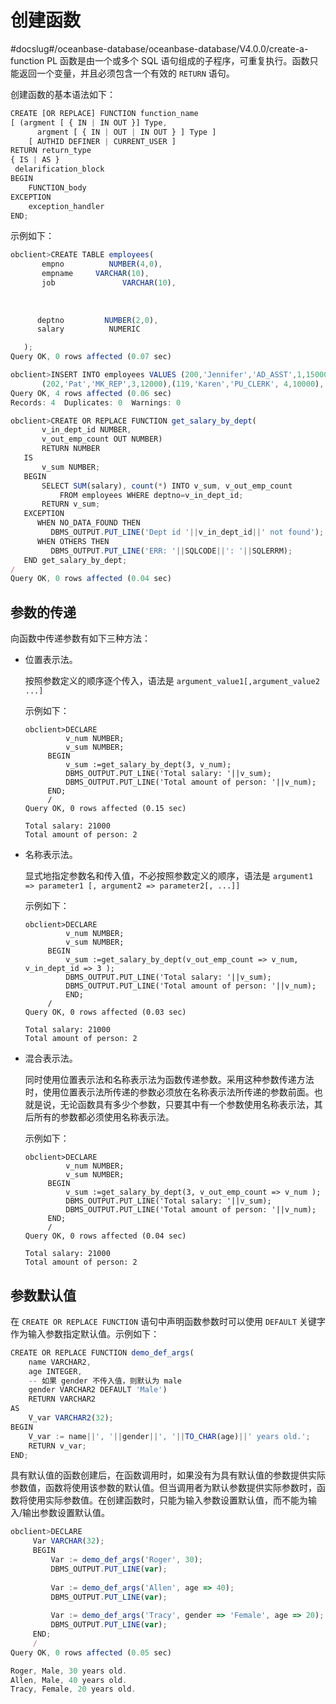 创建函数 
=========================
#docslug#/oceanbase-database/oceanbase-database/V4.0.0/create-a-function
PL 函数是由一个或多个 SQL 语句组成的子程序，可重复执行。函数只能返回一个变量，并且必须包含一个有效的 `RETURN` 语句。

创建函数的基本语法如下：

```javascript
CREATE [OR REPLACE] FUNCTION function_name
[ (argment [ { IN | IN OUT }] Type,
      argment [ { IN | OUT | IN OUT } ] Type ]
    [ AUTHID DEFINER | CURRENT_USER ]
RETURN return_type 
{ IS | AS }
 delarification_block
BEGIN
    FUNCTION_body
EXCEPTION
    exception_handler
END;
```



示例如下：

```javascript
obclient>CREATE TABLE employees(  
       empno          NUMBER(4,0),  
       empname     VARCHAR(10),  
       job               VARCHAR(10),   
 
 
     
      deptno         NUMBER(2,0), 
      salary          NUMERIC  

   );
Query OK, 0 rows affected (0.07 sec)

obclient>INSERT INTO employees VALUES (200,'Jennifer','AD_ASST',1,15000),
       (202,'Pat','MK_REP',3,12000),(119,'Karen','PU_CLERK', 4,10000),(201,'Michael','MK_MAN',3,9000);
Query OK, 4 rows affected (0.06 sec)
Records: 4  Duplicates: 0  Warnings: 0

obclient>CREATE OR REPLACE FUNCTION get_salary_by_dept(
       v_in_dept_id NUMBER,
       v_out_emp_count OUT NUMBER)
       RETURN NUMBER 
   IS
       v_sum NUMBER;
   BEGIN
       SELECT SUM(salary), count(*) INTO v_sum, v_out_emp_count
           FROM employees WHERE deptno=v_in_dept_id;
       RETURN v_sum;
   EXCEPTION
      WHEN NO_DATA_FOUND THEN 
         DBMS_OUTPUT.PUT_LINE('Dept id '||v_in_dept_id||' not found');
      WHEN OTHERS THEN 
         DBMS_OUTPUT.PUT_LINE('ERR: '||SQLCODE||': '||SQLERRM);
   END get_salary_by_dept;
/
Query OK, 0 rows affected (0.04 sec)
```



参数的传递 
--------------------------

向函数中传递参数有如下三种方法：

* 位置表示法。

  按照参数定义的顺序逐个传入，语法是 `argument_value1[,argument_value2 ...] `

  示例如下：

  ```unknow
  obclient>DECLARE
           v_num NUMBER;
           v_sum NUMBER;
       BEGIN
           v_sum :=get_salary_by_dept(3, v_num);
           DBMS_OUTPUT.PUT_LINE('Total salary: '||v_sum);
           DBMS_OUTPUT.PUT_LINE('Total amount of person: '||v_num);
       END;
       /
  Query OK, 0 rows affected (0.15 sec)
  
  Total salary: 21000
  Total amount of person: 2
  ```

  




<!-- -->

* 名称表示法。

  显式地指定参数名和传入值，不必按照参数定义的顺序，语法是 `argument1 => parameter1 [, argument2 => parameter2[, ...]]`

  示例如下：

  ```unknow
  obclient>DECLARE
           v_num NUMBER;
           v_sum NUMBER;
       BEGIN
           v_sum :=get_salary_by_dept(v_out_emp_count => v_num, v_in_dept_id => 3 );
           DBMS_OUTPUT.PUT_LINE('Total salary: '||v_sum);
           DBMS_OUTPUT.PUT_LINE('Total amount of person: '||v_num);
           END;
       /
  Query OK, 0 rows affected (0.03 sec)
  
  Total salary: 21000
  Total amount of person: 2
  ```

  




<!-- -->

* 混合表示法。

  同时使用位置表示法和名称表示法为函数传递参数。采用这种参数传递方法时，使用位置表示法所传递的参数必须放在名称表示法所传递的参数前面。也就是说，无论函数具有多少个参数，只要其中有一个参数使用名称表示法，其后所有的参数都必须使用名称表示法。

  示例如下：

  ```unknow
  obclient>DECLARE
           v_num NUMBER;
           v_sum NUMBER;
       BEGIN
           v_sum :=get_salary_by_dept(3, v_out_emp_count => v_num );
           DBMS_OUTPUT.PUT_LINE('Total salary: '||v_sum);
           DBMS_OUTPUT.PUT_LINE('Total amount of person: '||v_num);
       END;
       /
  Query OK, 0 rows affected (0.04 sec)
  
  Total salary: 21000
  Total amount of person: 2
  ```

  




参数默认值 
--------------------------

在 `CREATE OR REPLACE FUNCTION` 语句中声明函数参数时可以使用 `DEFAULT` 关键字作为输入参数指定默认值。示例如下：

```javascript
CREATE OR REPLACE FUNCTION demo_def_args(
    name VARCHAR2,
    age INTEGER,
    -- 如果 gender 不传入值，则默认为 male
    gender VARCHAR2 DEFAULT 'Male')
    RETURN VARCHAR2 
AS
    V_var VARCHAR2(32);
BEGIN
    V_var := name||', '||gender||', '||TO_CHAR(age)||' years old.';
    RETURN v_var;
END;
```



具有默认值的函数创建后，在函数调用时，如果没有为具有默认值的参数提供实际参数值，函数将使用该参数的默认值。但当调用者为默认参数提供实际参数时，函数将使用实际参数值。在创建函数时，只能为输入参数设置默认值，而不能为输入/输出参数设置默认值。 

```javascript
obclient>DECLARE
     Var VARCHAR(32);
     BEGIN
         Var := demo_def_args('Roger', 30);
         DBMS_OUTPUT.PUT_LINE(var);
    
         Var := demo_def_args('Allen', age => 40);
         DBMS_OUTPUT.PUT_LINE(var);
    
         Var := demo_def_args('Tracy', gender => 'Female', age => 20);
         DBMS_OUTPUT.PUT_LINE(var);
     END;
     /
Query OK, 0 rows affected (0.05 sec)

Roger, Male, 30 years old.
Allen, Male, 40 years old.
Tracy, Female, 20 years old.
```


